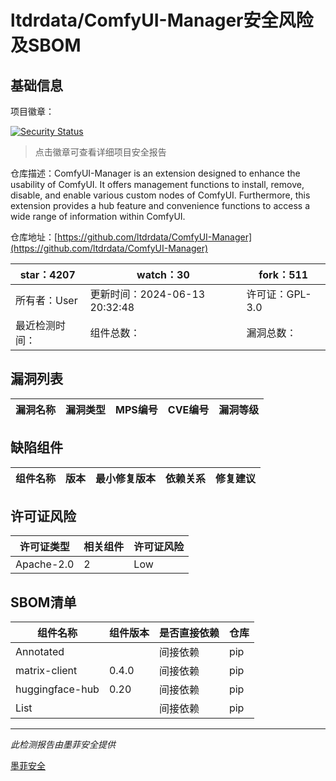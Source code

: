 # ltdrdata/ComfyUI-Manager安全风险及SBOM

## 基础信息

项目徽章：

[![Security Status](https://www.murphysec.com/platform3/v31/badge/1801331302705422336.svg)](https://www.murphysec.com/console/report/1713995379259342848/1801331302705422336)

> 点击徽章可查看详细项目安全报告

仓库描述：ComfyUI-Manager is an extension designed to enhance the usability of ComfyUI. It offers management functions to install, remove, disable, and enable various custom nodes of ComfyUI. Furthermore, this extension provides a hub feature and convenience functions to access a wide range of information within ComfyUI.

仓库地址：[https://github.com/ltdrdata/ComfyUI-Manager](https://github.com/ltdrdata/ComfyUI-Manager)

| star：4207 | watch：30 | fork：511 |
| ----------- | -------------- | ------------ |
| 所有者：User | 更新时间：2024-06-13 20:32:48 | 许可证：GPL-3.0 |
| 最近检测时间： | 组件总数： | 漏洞总数： |




## 漏洞列表

| 漏洞名称 | 漏洞类型 | MPS编号 | CVE编号 | 漏洞等级 |
| ------- | ------ | ------- | ------ | ----- |





## 缺陷组件

| 组件名称 | 版本 | 最小修复版本 | 依赖关系 | 修复建议 |
| -------- | ---- | ------------ | -------- | -------- |





## 许可证风险

| 许可证类型 | 相关组件 | 许可证风险 |
| ---------- | -------- | ---------- |
|Apache-2.0|2|Low|




## SBOM清单

| 组件名称 | 组件版本 | 是否直接依赖 | 仓库 |
| -------- | -------- | ------------ | ---- |
|Annotated||间接依赖|pip|
|matrix-client|0.4.0|间接依赖|pip|
|huggingface-hub|0.20|间接依赖|pip|
|List||间接依赖|pip|


------

*此检测报告由墨菲安全提供*

[墨菲安全](www.murphysec.com)